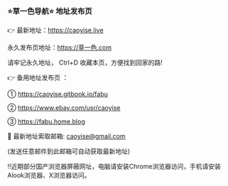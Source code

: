 ### ⭐️草一色导航⭐️ 地址发布页

👉 最新地址：https://caoyise.live

永久发布页地址：https://草一色.com

请牢记永久地址， Ctrl+D 收藏本页，方便找到回家的路!

👉 备用地址发布页 ：

① https://caoyise.gitbook.io/fabu

② https://www.ebay.com/usr/caoyise

③ https://fabu.home.blog

📧 最新地址索取邮箱: caoyise@gmail.com

(发送任意邮件到此邮箱可自动获取最新地址)

‼️近期部分国产浏览器屏蔽网址，电脑请安装Chrome浏览器访问，手机请安装Alook浏览器、X浏览器访问。
